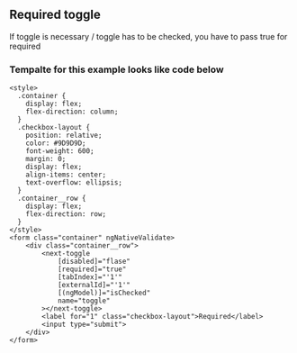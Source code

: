 ## Required toggle

If toggle is necessary / toggle has to be checked, you have to pass true for required

### Tempalte for this example looks like code below
```
<style>
  .container {
    display: flex;
    flex-direction: column;
  }
  .checkbox-layout {
    position: relative;
    color: #9D9D9D;
    font-weight: 600;
    margin: 0;
    display: flex;
    align-items: center;
    text-overflow: ellipsis;
  }
  .container__row {
    display: flex;
    flex-direction: row;
  }
</style>
<form class="container" ngNativeValidate>
    <div class="container__row">
        <next-toggle
            [disabled]="flase"
            [required]="true"
            [tabIndex]="'1'"
            [externalId]="'1'"
            [(ngModel)]="isChecked"
            name="toggle"
        ></next-toggle>
        <label for="1" class="checkbox-layout">Required</label>
        <input type="submit">
    </div>
</form>
```
